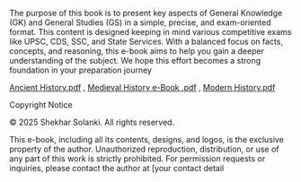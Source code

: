 The purpose of this book is to present key aspects of General Knowledge (GK) and General Studies (GS) in a simple, precise, and exam-oriented format. This content is designed keeping in mind various competitive exams like UPSC, CDS, SSC, and State Services.
With a balanced focus on facts, concepts, and reasoning, this e-book aims to help you gain a deeper understanding of the subject. We hope this effort becomes a strong foundation in your preparation journey

[Ancient History.pdf](https://github.com/user-attachments/files/20137600/Ancient.History.pdf)
,
[Medieval History e-Book .pdf](https://github.com/user-attachments/files/20137603/Medieval.History.e-Book.pdf)
,
[Modern History.pdf](https://github.com/user-attachments/files/20137604/Modern.History.pdf)

Copyright Notice

© 2025 Shekhar Solanki. All rights reserved.

This e-book, including all its contents, designs, and logos, is the exclusive property of the author. Unauthorized reproduction, distribution, or use of any part of this work is strictly prohibited.
For permission requests or inquiries, please contact the author at [your contact detail
